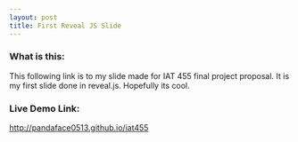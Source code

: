 ```yaml
---
layout: post
title: First Reveal JS Slide
---
```


### What is this:
This following link is to my slide made for IAT 455 final project proposal.
It is my first slide done in reveal.js. Hopefully its cool.

### Live Demo Link:
<http://pandaface0513.github.io/iat455>